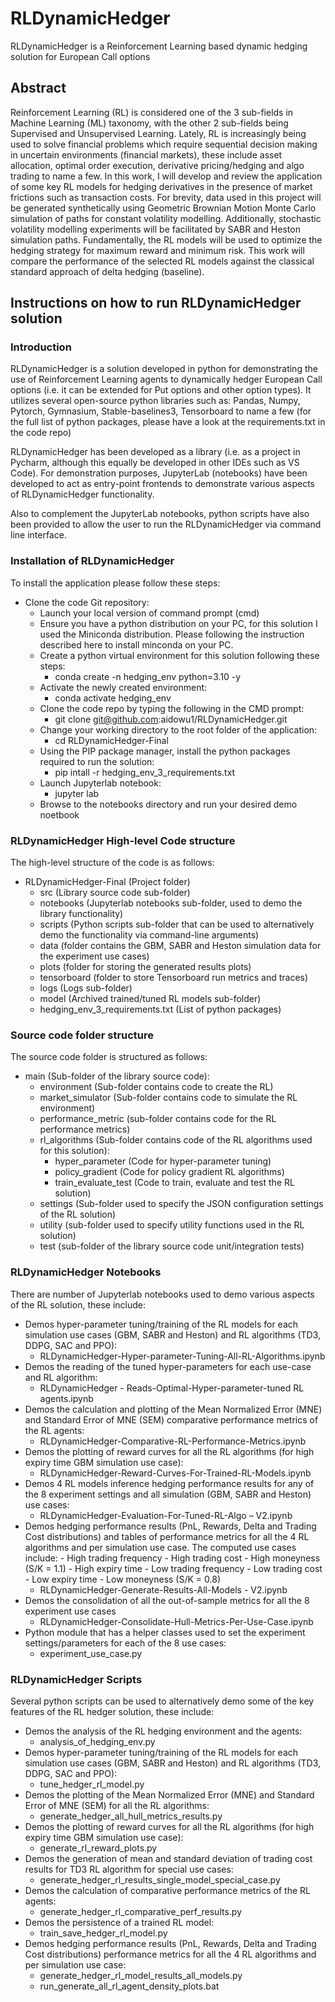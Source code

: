 # RLDynamicHedger
RLDynamicHedger is a Reinforcement Learning based dynamic hedging solution for European Call options


## Abstract
Reinforcement Learning (RL) is considered one of the 3 sub-fields in Machine Learning (ML) taxonomy, with the other 2 sub-fields being Supervised and Unsupervised Learning. Lately, RL is increasingly being used to solve financial problems which require sequential decision making in uncertain environments (financial markets), these include asset allocation, optimal order execution, derivative pricing/hedging and algo trading to name a few. In this work, I will develop and review the application of some key RL models for hedging derivatives in the presence of market frictions such as transaction costs. For brevity, data used in this project will be generated synthetically using Geometric Brownian Motion Monte Carlo simulation of paths for constant volatility modelling. Additionally, stochastic volatility modelling experiments will be facilitated by SABR and Heston simulation paths.  Fundamentally, the RL models will be used to optimize the hedging strategy for maximum reward and minimum risk. This work will compare the performance of the selected RL models against the classical standard approach of delta hedging (baseline). 


## Instructions on how to run RLDynamicHedger solution

### Introduction
RLDynamicHedger is a solution developed in python for demonstrating the use of Reinforcement Learning agents to dynamically hedger European Call options (i.e. it can be extended for Put options and other option types). It utilizes several open-source python libraries such as: Pandas, Numpy, Pytorch, Gymnasium, Stable-baselines3, Tensorboard to name a few (for the full list of python packages, please have a look at the requirements.txt in the code repo)

RLDynamicHedger has been developed as a library (i.e. as a project in Pycharm, although this equally be developed in other IDEs such as VS Code). For demonstration purposes, JupyterLab (notebooks) have been developed to act as entry-point frontends to demonstrate various aspects of RLDynamicHedger functionality.

Also to complement the JupyterLab notebooks, python scripts have also been provided to allow the user to run the RLDynamicHedger via command line interface.

### Installation of RLDynamicHedger
To install the application please follow these steps:
 - Clone the code Git repository:
   - Launch your local version of command prompt (cmd)
   - Ensure you have a python distribution on your PC, for this solution I used the Miniconda distribution. Please following  the instruction described here to install minconda on your PC.
   - Create a python virtual environment for this solution following these steps:
     - conda create -n hedging_env python=3.10 -y
   - Activate the newly created environment:
     - conda activate hedging_env		
   - Clone the code repo by typing the following in the CMD prompt:
     - git clone git@github.com:aidowu1/RLDynamicHedger.git 
   - Change your working directory to the root folder of the application:
     - cd RLDynamicHedger-Final
   - Using the PIP package manager, install the python packages required to run the solution:
     - pip intall -r hedging_env_3_requirements.txt
   - Launch Jupyterlab notebook:
     - jupyter lab
   - Browse to the notebooks directory and run your desired demo noetbook

### RLDynamicHedger High-level Code structure
The high-level structure of the code is as follows:
 - RLDynamicHedger-Final (Project folder)
   - src (Library source code sub-folder)
   - notebooks (Jupyterlab notebooks sub-folder, used to demo the library functionality)
   - scripts (Python scripts sub-folder that can be used to alternatively demo the functionality via command-line arguments)
   - data (folder contains the GBM, SABR and Heston simulation data for the experiment use cases) 
   - plots (folder for storing the generated results plots)
   - tensorboard (folder to store Tensorboard run metrics and traces)
   - logs (Logs sub-folder)
   - model (Archived trained/tuned RL models sub-folder)
   - hedging_env_3_requirements.txt (List of python packages)

### Source code folder structure 
The source code folder is structured as follows:
 - main (Sub-folder of the library source code):
   - environment (Sub-folder contains code to create the RL)
   - market_simulator (Sub-folder contains code to simulate the RL environment)
   - performance_metric (sub-folder contains code for the RL performance metrics)
   - rl_algorithms (Sub-folder contains code of the RL algorithms used for this solution):
     - hyper_parameter (Code for hyper-parameter tuning)
     - policy_gradient (Code for policy gradient RL algorithms)
     - train_evaluate_test (Code to train, evaluate and test the RL solution) 
   - settings (Sub-folder used to specify the JSON configuration settings of the RL solution)
   - utility (sub-folder used to specify utility functions used in the RL solution)
   - test (sub-folder of the library source code unit/integration tests)

### RLDynamicHedger Notebooks
There are number of Jupyterlab notebooks used to demo various aspects of the RL solution, these include:
 - Demos hyper-parameter tuning/training of the RL models for each simulation use cases (GBM, SABR and Heston) and RL algorithms (TD3, DDPG, SAC and PPO):
   - RLDynamicHedger-Hyper-parameter-Tuning-All-RL-Algorithms.ipynb
 - Demos the reading of the tuned hyper-parameters for each use-case and RL algorithm:
   - RLDynamicHedger - Reads-Optimal-Hyper-parameter-tuned RL agents.ipynb
 - Demos the calculation and plotting of the Mean Normalized Error (MNE) and Standard Error of MNE (SEM)  comparative performance metrics of the RL agents:
   - RLDynamicHedger-Comparative-RL-Performance-Metrics.ipynb
 - Demos the plotting of reward curves for all the RL algorithms (for high expiry time GBM simulation use case):
   - RLDynamicHedger-Reward-Curves-For-Trained-RL-Models.ipynb
 - Demos 4 RL models inference hedging performance results for any of the 8 experiment settings and all simulation (GBM, SABR and Heston) use cases:
   - RLDynamicHedger-Evaluation-For-Tuned-RL-Algo – V2.ipynb
 - Demos hedging performance results (PnL, Rewards, Delta and Trading Cost distributions) and tables of performance metrics for all the 4 RL algorithms and per simulation use case. The computed use cases include:
        - High trading frequency
        - High trading cost
        - High moneyness (S/K = 1.1)
        - High expiry time
        - Low trading frequency
        - Low trading cost
        - Low expiry time
        - Low moneyness (S/K = 0.8)
   - RLDynamicHedger-Generate-Results-All-Models - V2.ipynb
 - Demos the consolidation of all the out-of-sample metrics for all the 8 experiment use cases
   - RLDynamicHedger-Consolidate-Hull-Metrics-Per-Use-Case.ipynb
 - Python module that has a helper classes used to set the experiment settings/parameters for each of the 8 use cases:
   - experiment_use_case.py

### RLDynamicHedger Scripts
Several python scripts can be used to alternatively demo some of the key features of the RL hedger solution, these include:
 - Demos the analysis of the RL hedging environment and the agents:
   - analysis_of_hedging_env.py
 - Demos hyper-parameter tuning/training of the RL models for each simulation use cases (GBM, SABR and Heston) and RL algorithms (TD3, DDPG, SAC and PPO):
   - tune_hedger_rl_model.py
 - Demos the plotting of the Mean Normalized Error (MNE) and Standard Error of MNE (SEM) for all the RL algorithms:
   - generate_hedger_all_hull_metrics_results.py
 - Demos the plotting of reward curves for all the RL algorithms (for high expiry time GBM simulation use case):
   - generate_rl_reward_plots.py
 - Demos the generation of mean and standard deviation of trading cost results for TD3 RL algorithm for special use cases:
   - generate_hedger_rl_results_single_model_special_case.py
 - Demos the calculation of comparative performance metrics of the RL agents:
   - generate_hedger_rl_comparative_perf_results.py
 - Demos the persistence of a trained RL model:
   - train_save_hedger_rl_model.py
 - Demos hedging performance results (PnL, Rewards, Delta and Trading Cost distributions) performance metrics for all the 4 RL algorithms and per simulation use case:
   - generate_hedger_rl_model_results_all_models.py
   - run_generate_all_rl_agent_density_plots.bat


